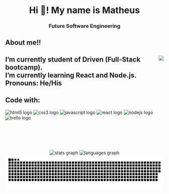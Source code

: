 <h1 align="center">Hi 👋! My name is Matheus</h1>


<h3 align="center">Future Software Engineering</h3>


<h2 align="left">About me!!</h2>

<div aling = center>
  <img align="right" height="300" src="https://c.tenor.com/whgQwNlVvNkAAAAi/xero-code.gif"  />

  <h2 align="left">
  I’m currently student of Driven (Full-Stack bootcamp).<br>
  I’m currently learning React and Node.js.<br>
  Pronouns: He/His
  </h2>
 </div>
 
 <h2 align="left">Code with:</h2>



<div align="left">
  <img src="https://cdn.jsdelivr.net/gh/devicons/devicon/icons/html5/html5-original.svg" height="40" width="52" alt="html5 logo"  />
  <img src="https://cdn.jsdelivr.net/gh/devicons/devicon/icons/css3/css3-original.svg" height="40" width="52" alt="css3 logo"  />
  <img src="https://cdn.jsdelivr.net/gh/devicons/devicon/icons/javascript/javascript-original.svg" height="40" width="52" alt="javascript logo"  />
  <img src="https://cdn.jsdelivr.net/gh/devicons/devicon/icons/react/react-original.svg" height="40" width="52" alt="react logo"  />
  <img src="https://cdn.jsdelivr.net/gh/devicons/devicon/icons/nodejs/nodejs-original.svg" height="40" width="52" alt="nodejs logo"  />
  <img src="https://cdn.jsdelivr.net/gh/devicons/devicon/icons/trello/trello-plain.svg" height="40" width="52" alt="trello logo"  />
</div>

<br clear="both">

<div align="center">
    <img src="https://github-readme-stats.vercel.app/api?hide_title=false&hide_rank=false&show_icons=true&include_all_commits=true&count_private=true&disable_animations=false&theme=dracula&locale=en&hide_border=false&username=MathRMM" height="150" alt="stats graph"  />
    <img src="https://github-readme-stats.vercel.app/api/top-langs?locale=en&hide_title=false&layout=compact&card_width=320&langs_count=5&theme=dracula&hide_border=false&username=MathRMM" height="150" alt="languages graph"  />
</div>

<div align="center">
  <img src="https://raw.githubusercontent.com/MathRMM/MathRMM/output/snake.svg" alt="Snake animation" />
</div>



